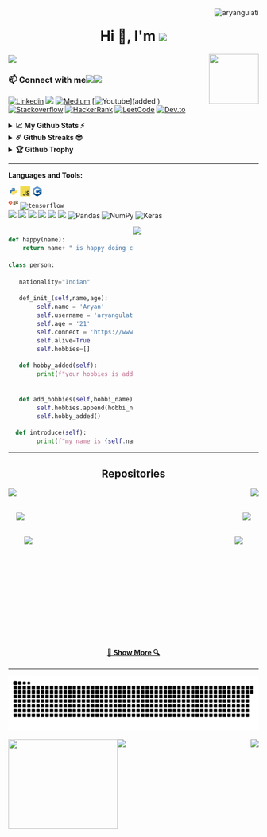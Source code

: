 <img align="right" src="https://komarev.com/ghpvc/?username=aryangulati" alt="aryangulati" />
<h1 align="center"> Hi 👋, I'm  <img src="https://media.giphy.com/media/ulZtUMnDeVAMlVVZW5/giphy.gif" ></h1>

<img align="center" width="1100" src="https://user-images.githubusercontent.com/42711978/107843729-6ee64f80-6df3-11eb-90c1-8c9a07f35cda.gif"/>
<img align="right" width ="100" height="100" src="https://user-images.githubusercontent.com/42711978/107768183-157f1180-6d5c-11eb-8ff6-4b2e8278fd08.gif")
---


<div align='center'> 

 ### 📫 Connect with me<img src="https://user-images.githubusercontent.com/42711978/107780737-19675f80-6d6d-11eb-95dd-102a22c972d3.gif" height="32"><img src="https://media.giphy.com/media/LnQjpWaON8nhr21vNW/giphy.gif" width="60">

[![Linkedin](https://img.shields.io/badge/linkedin-%230077B5.svg?&style=for-the-badge&logo=linkedin&logoColor=white)](https://www.linkedin.com/in/aryangulati)
<img src="https://media.giphy.com/media/WUlplcMpOCEmTGBtBW/giphy.gif" width="50">
[![Medium](https://img.shields.io/badge/medium-%2312100E.svg?&style=for-the-badge&logo=medium&logoColor=white)](https://aryangulati.medium.com/)
[![Youtube](https://img.shields.io/badge/youtube-%23FF0000.svg?&style=for-the-badge&logo=youtube&logoColor=white")](added )
[![Stackoverflow](https://img.shields.io/badge/Stack%20Overflow-%23FF5722.svg?&style=for-the-badge&logo=stackoverflow&logoColor=white)](https://stackoverflow.com/)
[![HackerRank](https://img.shields.io/badge/HackerRank-%23239120.svg?&style=for-the-badge&logo=hackerrank&logoColor=white)](https://www.hackerrank.com/)
[![LeetCode](https://img.shields.io/badge/LeetCode-%13580900.svg?&style=for-the-badge&logo=Leetcode&logoColor=white)](https://leetcode.com/)
[![Dev.to](https://img.shields.io/badge/Dev-%2312100E.svg?&style=for-the-badge&logo=dev&logoColor=white)](https://dev.to/)

</div>


<!--<h3 align="center"> <img src="https://komarev.com/ghpvc/?username=aryangulati" alt="aryangulati" /> </h3>-->



<details>	
  <summary><b>📈 My Github Stats ⚡</b></summary>
  <br>
<p align="center">
  <img width="70%" src="https://github-readme-stats.vercel.app/api?username=aryangulati&show_icons=true&theme=monokai" />
  <img width="29%" src="https://github-readme-stats.vercel.app/api/top-langs/?username=aryangulati&count_private=true&theme=monokai" />

</p>

  
<br>
</details>

<details>	
  <summary><b>☄️ Github Streaks 😎</b></summary>

<img  height="180em" src="https://github-readme-streak-stats.herokuapp.com/?user=aryangulati&hide_border=true" />
<img align="right" width ="250" height="250" src="https://user-images.githubusercontent.com/42711978/107769300-cfc34880-6d5d-11eb-88dd-cda7cc8dd731.gif"/>

</details>
<details>	
  <summary><b>🏆 Github Trophy</b></summary>
<img width="70%" src="https://github-profile-trophy.vercel.app/?username=aryangulati&theme=monokai" />
<img align="right" width ="180" height="140" src="https://user-images.githubusercontent.com/42711978/107769049-5b88a500-6d5d-11eb-80a2-28bd4ce78fa5.gif"/>

</details>

---

**Languages and Tools:**  
<!-- My Skills -->
<code><img height="20" src="https://raw.githubusercontent.com/github/explore/80688e429a7d4ef2fca1e82350fe8e3517d3494d/topics/python/python.png"></code> <code><img height="20" src="https://raw.githubusercontent.com/github/explore/80688e429a7d4ef2fca1e82350fe8e3517d3494d/topics/javascript/javascript.png"></code> <code><img height="20" src="https://raw.githubusercontent.com/github/explore/80688e429a7d4ef2fca1e82350fe8e3517d3494d/topics/cpp/cpp.png"></code> <code> <img height="20" src="https://raw.githubusercontent.com/github/explore/80688e429a7d4ef2fca1e82350fe8e3517d3494d/topics/git/git.png"></code> <code><img src="https://www.vectorlogo.zone/logos/tensorflow/tensorflow-icon.svg" alt="tensorflow" height="20"> </code> <img src="https://img.shields.io/badge/c%20-%2300599C.svg?&style=for-the-badge&logo=c&logoColor=white" width= 40px/> <img src="https://img.shields.io/badge/bootstrap%20-%23563D7C.svg?&style=for-the-badge&logo=bootstrap&logoColor=white" width=100px/> <img src="https://img.shields.io/badge/mysql-%2300f.svg?&style=for-the-badge&logo=mysql&logoColor=white" width=80px/> <img src="https://img.shields.io/badge/html5%20-%23E34F26.svg?&style=for-the-badge&logo=html5&logoColor=white" width=80px/> <img src="https://img.shields.io/badge/css3%20-%231572B6.svg?&style=for-the-badge&logo=css3&logoColor=white" width=70px/>   <img src="http://img.shields.io/badge/-VS%20Code-000000?style=for-the-badge&logo=Visual-studio-code&logoColor=blue"> <img alt="Pandas" src="https://img.shields.io/badge/pandas%20-%23150458.svg?&style=for-the-badge&logo=pandas&logoColor=white" > <img alt="NumPy" src="https://img.shields.io/badge/numpy%20-%23013243.svg?&style=for-the-badge&logo=numpy&logoColor=white" > <img alt="Keras" src="https://img.shields.io/badge/Keras%20-%23D00000.svg?&style=for-the-badge&logo=Keras&logoColor=white">

<!--<tr>
  <td width="50%">
      &nbsp; <br> [![Spotify](https://aryangulati.vercel.app/api/spotify)](https://open.spotify.com/user/2x8z5aobly2xe6go8shn6d9q8)</td>
  <td width="50%">-->






<!--
**aryangulati/aryangulati** is a ✨ _special_ ✨ repository because its `README.md` (this file) appears on your GitHub profile.

Here are some ideas to get you started:

- 🔭 I’m currently working on ...
- 🌱 I’m currently learning ...
- 👯 I’m looking to collaborate on ...
- 🤔 I’m looking for help with ...
- 💬 Ask me about ...
- 📫 How to reach me: ...
- 😄 Pronouns: ...
- ⚡ Fun fact: ...
-->


<!--<img src="https://user-images.githubusercontent.com/42711978/107772638-7c9fc480-6d62-11eb-9e55-6f5e6b050804.gif"  height="350" width="450" align="right"><br>-->
<img src="https://user-images.githubusercontent.com/42711978/107851661-9c51ee00-6e31-11eb-8a0a-e2812af8b149.gif"  width="50%" align="right">


```python

def happy(name):
    return name+ " is happy doing code !"

class person:

   nationality="Indian"

   def_init_(self,name,age):
        self.name = 'Aryan'
        self.username = 'aryangulati'
        self.age = '21'
        self.connect = 'https://www.linkedin.com/in/aryangulati'
        self.alive=True
        self.hobbies=[]
        
   def hobby_added(self):
        print(f"your hobbies is added ,your like to {self.hobbies}") 
        
        
   def add_hobbies(self,hobbi_name):
        self.hobbies.append(hobbi_name)
        self.hobby_added()
  
  def introduce(self):
        print(f"my name is {self.name},my age is {self.age},I am {self.nationality}, ",happy(self.name))

```



<!--### Profile Views :-->

---------------------------------------------------------

<h2 align="center">Repositories</h2>

<p width="100%" align="center">
  <a align="left" href="https://github.com/aryangulati/Hacktoberfest2020" title="Hacktoberfest2020"><img align="left" height="115" src="https://github-readme-stats.vercel.app/api/pin/?username=aryangulati&repo=Hacktoberfest2020&theme=monokai"></a>
  <a align="right" href="https://github.com/aryangulati/TryingSomething" title="TryingSomething"><img align="right" height="115" src="https://github-readme-stats.vercel.app/api/pin/?username=aryangulati&repo=TryingSomething&theme=monokai"></a>
</p>
<br><br>
<p width="100%" align="center">
  <a align="left" href="https://github.com/aryangulati/Codonfest" title="Codonfest"><img align="left" height="115" src="https://github-readme-stats.vercel.app/api/pin/?username=aryangulati&repo=Codonfest&theme=monokai"></a>
  <a align="right" href="https://github.com/aryangulati/python-programming/tree/Team-PY1" title="python-programming"><img align="right" height="115" src="https://github-readme-stats.vercel.app/api/pin/?username=aryangulati&repo=python-programming&theme=monokai"></a>
</p>
<br><br>
<p width="100%" align="center">
  <a align="left" href="https://github.com/aryangulati/Covidanalysis" title="Covidanalysis"><img align="left" height="115" src="https://github-readme-stats.vercel.app/api/pin/?username=aryangulati&repo=Covidanalysis&theme=monokai"></a>
  <a align="right" href="https://github.com/aryangulati/Character-Based-Language-Model" title="Character-Based-Language-Model"><img align="right" height="134" src="https://github-readme-stats.vercel.app/api/pin/?username=aryangulati&repo=Character-Based-Language-Model&theme=monokai"></a>
</p>
<br><br><br><br><br><br><br><br><br><br><br><br>
<h4 align="center"><a href=https://github.com/aryangulati?tab=repositories" title="Show Repositories">🔎 Show More 🔍</a></h4>
 
---
<!--  ### Watch my contribution graph get eaten by the snake 🐍 -->
 <!-- https://platane.github.io/snk/-->
![snake gif](https://raw.githubusercontent.com/aryangulati/aryangulati/main/github-user-contribution.svg)


<p>
  <!--<img align="center" width ="1200" height="400" src="https://user-images.githubusercontent.com/42711978/107771322-9d671a80-6d60-11eb-9352-13f861f43ff0.gif"/>
 <br> -->
 <img align="right"  src="https://user-images.githubusercontent.com/42711978/107848295-3c9b1900-6e18-11eb-99ee-a5a3b89c1e79.gif"/>
</p>
  <img src="https://profile-counter.glitch.me/aryangulati/count.svg" /> 
   <img align="left" width ="220" height="180" src="https://user-images.githubusercontent.com/42711978/107772013-a2789980-6d61-11eb-8b60-d00577b04276.gif"/>
 
<!--  <p align="center">      -->
<!--[skyline gif]   get yours from here: https://skyline.github.com/    -->
<!--<img src="https://skyline.github.com/aryangulati/2020" height="350" width="800">  -->
